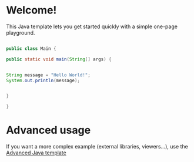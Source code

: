 # Welcome!

This Java template lets you get started quickly with a simple one-page playground.

```java runnable

public class Main {

public static void main(String[] args) {


String message = "Hello World!";
System.out.println(message);


}

}

```

# Advanced usage

If you want a more complex example (external libraries, viewers...), use the [Advanced Java template](https://tech.io/select-repo/385)
